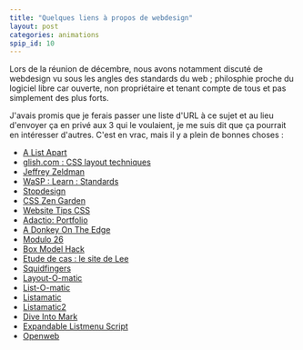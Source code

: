 ```yaml
---
title: "Quelques liens à propos de webdesign"
layout: post
categories: animations
spip_id: 10
---
```

Lors de la réunion de décembre, nous avons notamment discuté de webdesign vu 
sous les angles des standards du web ; philosphie proche du logiciel libre 
car ouverte, non propriétaire et tenant compte de tous et pas simplement des 
plus forts.

J'avais promis que je ferais passer une liste d'URL à ce sujet et au lieu 
d'envoyer ça en privé aux 3 qui le voulaient, je me suis dit que ça pourrait 
en intéresser d'autres. C'est en vrac, mais il y a plein de bonnes choses :

- [A List Apart](http://www.alistapart.com/index.html)
- [glish.com : CSS layout techniques](http://www.glish.com/css/)
- [Jeffrey Zeldman](http://www.zeldman.com/)
- [WaSP : Learn : Standards](http://www.webstandards.org/)
- [Stopdesign](http://www.stopdesign.com/)
- [CSS Zen Garden](http://www.csszengarden.com/)
- [Website Tips CSS](http://www.websitetips.com/css/index.shtml)
- [Adactio: Portfolio](http://www.adactio.com/portfolio/)
- [A Donkey On The Edge](http://www.donkeyontheedge.com/)
- [Modulo 26](http://www.modulo26.net/daily/)
- [Box Model Hack](http://www.tantek.com/CSS/Examples/boxmodelhack.html)
- [Etude de cas : le site de Lee](http://www.fivesevensix.com/studies/onetruefit/)
- [Squidfingers](http://www.squidfingers.com/)
- [Layout-O-matic](http://www.inknoise.com/experimental/layoutomatic.php)
- [List-O-matic](http://www.accessify.com/tools-and-wizards/list-o-matic/list-o-matic.asp)
- [Listamatic](http://www.maxdesign.com.au/presentation/listamatic2/)
- [Listamatic2](http://www.maxdesign.com.au/presentation/listamatic/)
- [Dive Into Mark](http://diveintomark.org/)
- [Expandable Listmenu Script](http://www.bleedingego.co.uk/code/js/listmenu/)
- [Openweb](http://www.openweb.eu.org/)